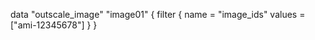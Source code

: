 data "outscale_image" "image01" {
  filter {
    name   = "image_ids"
    values = ["ami-12345678"]
  }
}